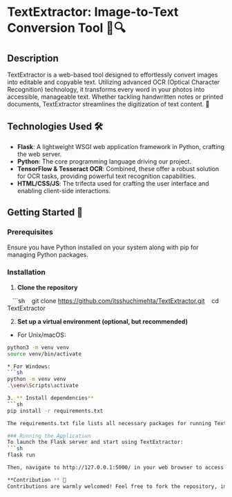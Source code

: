 # TextExtractor: Image-to-Text Conversion Tool 📝🔍

## Description
TextExtractor is a web-based tool designed to effortlessly convert images into editable and copyable text. Utilizing advanced OCR (Optical Character Recognition) technology, it transforms every word in your photos into accessible, manageable text. Whether tackling handwritten notes or printed documents, TextExtractor streamlines the digitization of text content. 🌟

## Technologies Used 🛠️
- **Flask**: A lightweight WSGI web application framework in Python, crafting the web server.
- **Python**: The core programming language driving our project.
- **TensorFlow & Tesseract OCR**: Combined, these offer a robust solution for OCR tasks, providing powerful text recognition capabilities.
- **HTML/CSS/JS**: The trifecta used for crafting the user interface and enabling client-side interactions.

## Getting Started 🚀

### Prerequisites
Ensure you have Python installed on your system along with pip for managing Python packages.

### Installation

1. **Clone the repository**

   ```sh
   git clone https://github.com/itsshuchimehta/TextExtractor.git
   cd TextExtractor

2. **Set up a virtual environment (optional, but recommended)**

* For Unix/macOS:
```sh
python3 -m venv venv
source venv/bin/activate

* For Windows:
```sh
python -m venv venv
.\venv\Scripts\activate

3. ** Install dependencies**
```sh
pip install -r requirements.txt

The requirements.txt file lists all necessary packages for running TextExtractor, ensuring compatibility and smooth operation. This file includes Flask, TensorFlow, Tesseract-OCR, and others essential for the project.

### Running the Application
To launch the Flask server and start using TextExtractor:
```sh
flask run

Then, navigate to http://127.0.0.1:5000/ in your web browser to access the tool.

**Contribution ** 🤝
Contributions are warmly welcomed! Feel free to fork the repository, implement your changes, and submit a pull request.
